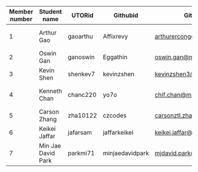 | Member number | Student name       | UTORid   | Githubid        | Github Email                     | Status   | Role                      |
| ------------- | ------------------ | -------- | --------------- | -------------------------------- | -------- | ------------------------- |
| 1             | Arthur Gao         | gaoarthu | Affixrevy       | arthurerconggao@gmail.com        | Enrolled | Scrum Leader/UI/UX Lead   |
| 2             | Oswin Gan          | ganoswin | Eggathin        | oswin.gan@mail.utoronto.ca       | Enrolled | Server Side Engineer      |
| 3             | Kevin Shen         | shenkev7 | kevinzshen      | kevinzshen3@gmail.com            | Enrolled | Software Developer        |
| 4             | Kenneth Chan       | chanc220 | yo7o            | chif.chan@mail.utoronto.ca       | Enrolled | Server Side Lead Engineer |
| 5             | Carson Zhang       | zha10122 | czcodes         | carsonztl.zhang@mail.utoronto.ca | Enrolled | Database Lead             |
| 6             | Keikei Jaffar      | jafarsam | jaffarkeikei    | keikei.jaffar@mail.utoronto.ca   | Enrolled | Front End Engineer        |
| 7             | Min Jae David Park | parkmi71 | minjaedavidpark | mjdavid.park@mail.utoronto.ca    | Enrolled | Software Developer        |
